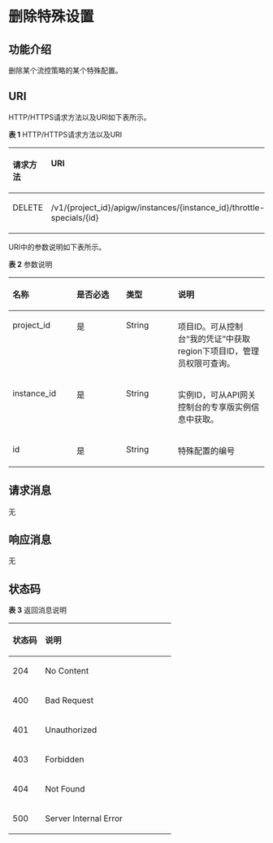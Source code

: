 # 删除特殊设置<a name="ZH-CN_TOPIC_0000001081837363"></a>

## 功能介绍<a name="zh-cn_topic_0225568879_section45779418"></a>

删除某个流控策略的某个特殊配置。

## URI<a name="zh-cn_topic_0225568879_section9361583"></a>

HTTP/HTTPS请求方法以及URI如下表所示。

**表 1**  HTTP/HTTPS请求方法以及URI

<a name="zh-cn_topic_0225568879_table33128920"></a>
<table><thead align="left"><tr id="zh-cn_topic_0225568879_row56178382"><th class="cellrowborder" valign="top" width="20%" id="mcps1.2.3.1.1"><p id="zh-cn_topic_0225568879_p54155073"><a name="zh-cn_topic_0225568879_p54155073"></a><a name="zh-cn_topic_0225568879_p54155073"></a>请求方法</p>
</th>
<th class="cellrowborder" valign="top" width="80%" id="mcps1.2.3.1.2"><p id="zh-cn_topic_0225568879_p24484764"><a name="zh-cn_topic_0225568879_p24484764"></a><a name="zh-cn_topic_0225568879_p24484764"></a>URI</p>
</th>
</tr>
</thead>
<tbody><tr id="zh-cn_topic_0225568879_row37108872"><td class="cellrowborder" valign="top" width="20%" headers="mcps1.2.3.1.1 "><p id="zh-cn_topic_0225568879_p53028652"><a name="zh-cn_topic_0225568879_p53028652"></a><a name="zh-cn_topic_0225568879_p53028652"></a>DELETE</p>
</td>
<td class="cellrowborder" valign="top" width="80%" headers="mcps1.2.3.1.2 "><p id="zh-cn_topic_0225568879_p353585"><a name="zh-cn_topic_0225568879_p353585"></a><a name="zh-cn_topic_0225568879_p353585"></a>/v1/{project_id}/apigw/instances/{instance_id}/throttle-specials/{id}</p>
</td>
</tr>
</tbody>
</table>

URI中的参数说明如下表所示。

**表 2**  参数说明

<a name="zh-cn_topic_0225568879_table28640447"></a>
<table><thead align="left"><tr id="zh-cn_topic_0225568879_row64277225"><th class="cellrowborder" valign="top" width="25%" id="mcps1.2.5.1.1"><p id="zh-cn_topic_0225568879_p39072761"><a name="zh-cn_topic_0225568879_p39072761"></a><a name="zh-cn_topic_0225568879_p39072761"></a>名称</p>
</th>
<th class="cellrowborder" valign="top" width="19.33%" id="mcps1.2.5.1.2"><p id="zh-cn_topic_0225568879_p10777090"><a name="zh-cn_topic_0225568879_p10777090"></a><a name="zh-cn_topic_0225568879_p10777090"></a>是否必选</p>
</th>
<th class="cellrowborder" valign="top" width="20.27%" id="mcps1.2.5.1.3"><p id="zh-cn_topic_0225568879_p529067"><a name="zh-cn_topic_0225568879_p529067"></a><a name="zh-cn_topic_0225568879_p529067"></a>类型</p>
</th>
<th class="cellrowborder" valign="top" width="35.4%" id="mcps1.2.5.1.4"><p id="zh-cn_topic_0225568879_p42854428"><a name="zh-cn_topic_0225568879_p42854428"></a><a name="zh-cn_topic_0225568879_p42854428"></a>说明</p>
</th>
</tr>
</thead>
<tbody><tr id="zh-cn_topic_0225568879_row071316329174"><td class="cellrowborder" valign="top" width="25%" headers="mcps1.2.5.1.1 "><p id="zh-cn_topic_0225568879_p55878963"><a name="zh-cn_topic_0225568879_p55878963"></a><a name="zh-cn_topic_0225568879_p55878963"></a>project_id</p>
</td>
<td class="cellrowborder" valign="top" width="19.33%" headers="mcps1.2.5.1.2 "><p id="zh-cn_topic_0225568879_p29902160"><a name="zh-cn_topic_0225568879_p29902160"></a><a name="zh-cn_topic_0225568879_p29902160"></a>是</p>
</td>
<td class="cellrowborder" valign="top" width="20.27%" headers="mcps1.2.5.1.3 "><p id="zh-cn_topic_0225568879_p6155914"><a name="zh-cn_topic_0225568879_p6155914"></a><a name="zh-cn_topic_0225568879_p6155914"></a>String</p>
</td>
<td class="cellrowborder" valign="top" width="35.4%" headers="mcps1.2.5.1.4 "><p id="zh-cn_topic_0225568879_p28867016"><a name="zh-cn_topic_0225568879_p28867016"></a><a name="zh-cn_topic_0225568879_p28867016"></a>项目ID。可从控制台“我的凭证”中获取region下项目ID，管理员权限可查询。</p>
</td>
</tr>
<tr id="zh-cn_topic_0225568879_row949714325177"><td class="cellrowborder" valign="top" width="25%" headers="mcps1.2.5.1.1 "><p id="zh-cn_topic_0225568879_p1780913159538"><a name="zh-cn_topic_0225568879_p1780913159538"></a><a name="zh-cn_topic_0225568879_p1780913159538"></a>instance_id</p>
</td>
<td class="cellrowborder" valign="top" width="19.33%" headers="mcps1.2.5.1.2 "><p id="zh-cn_topic_0225568879_p9809215115310"><a name="zh-cn_topic_0225568879_p9809215115310"></a><a name="zh-cn_topic_0225568879_p9809215115310"></a>是</p>
</td>
<td class="cellrowborder" valign="top" width="20.27%" headers="mcps1.2.5.1.3 "><p id="zh-cn_topic_0225568879_p1280914152538"><a name="zh-cn_topic_0225568879_p1280914152538"></a><a name="zh-cn_topic_0225568879_p1280914152538"></a>String</p>
</td>
<td class="cellrowborder" valign="top" width="35.4%" headers="mcps1.2.5.1.4 "><p id="zh-cn_topic_0225568879_p1880914157537"><a name="zh-cn_topic_0225568879_p1880914157537"></a><a name="zh-cn_topic_0225568879_p1880914157537"></a>实例ID，可从API网关控制台的专享版实例信息中获取。</p>
</td>
</tr>
<tr id="zh-cn_topic_0225568879_row48656638"><td class="cellrowborder" valign="top" width="25%" headers="mcps1.2.5.1.1 "><p id="zh-cn_topic_0225568879_p48873592"><a name="zh-cn_topic_0225568879_p48873592"></a><a name="zh-cn_topic_0225568879_p48873592"></a>id</p>
</td>
<td class="cellrowborder" valign="top" width="19.33%" headers="mcps1.2.5.1.2 "><p id="zh-cn_topic_0225568879_p66446899"><a name="zh-cn_topic_0225568879_p66446899"></a><a name="zh-cn_topic_0225568879_p66446899"></a>是</p>
</td>
<td class="cellrowborder" valign="top" width="20.27%" headers="mcps1.2.5.1.3 "><p id="zh-cn_topic_0225568879_p13489751"><a name="zh-cn_topic_0225568879_p13489751"></a><a name="zh-cn_topic_0225568879_p13489751"></a>String</p>
</td>
<td class="cellrowborder" valign="top" width="35.4%" headers="mcps1.2.5.1.4 "><p id="zh-cn_topic_0225568879_p18928010"><a name="zh-cn_topic_0225568879_p18928010"></a><a name="zh-cn_topic_0225568879_p18928010"></a>特殊配置的编号</p>
</td>
</tr>
</tbody>
</table>

## 请求消息<a name="zh-cn_topic_0225568879_section17145384"></a>

无

## 响应消息<a name="zh-cn_topic_0225568879_section46598903"></a>

无

## 状态码<a name="zh-cn_topic_0225568879_section20090736"></a>

**表 3**  返回消息说明

<a name="zh-cn_topic_0225568879_table35281476"></a>
<table><thead align="left"><tr id="zh-cn_topic_0225568879_row8318108"><th class="cellrowborder" valign="top" width="20%" id="mcps1.2.3.1.1"><p id="zh-cn_topic_0225568879_p2678125"><a name="zh-cn_topic_0225568879_p2678125"></a><a name="zh-cn_topic_0225568879_p2678125"></a>状态码</p>
</th>
<th class="cellrowborder" valign="top" width="80%" id="mcps1.2.3.1.2"><p id="zh-cn_topic_0225568879_p15601604"><a name="zh-cn_topic_0225568879_p15601604"></a><a name="zh-cn_topic_0225568879_p15601604"></a>说明</p>
</th>
</tr>
</thead>
<tbody><tr id="zh-cn_topic_0225568879_row55770374"><td class="cellrowborder" valign="top" width="20%" headers="mcps1.2.3.1.1 "><p id="zh-cn_topic_0225568879_p21106461"><a name="zh-cn_topic_0225568879_p21106461"></a><a name="zh-cn_topic_0225568879_p21106461"></a>204</p>
</td>
<td class="cellrowborder" valign="top" width="80%" headers="mcps1.2.3.1.2 "><p id="zh-cn_topic_0225568879_p31901809"><a name="zh-cn_topic_0225568879_p31901809"></a><a name="zh-cn_topic_0225568879_p31901809"></a>No Content</p>
</td>
</tr>
<tr id="zh-cn_topic_0225568879_row18680829"><td class="cellrowborder" valign="top" width="20%" headers="mcps1.2.3.1.1 "><p id="zh-cn_topic_0225568879_p36752182"><a name="zh-cn_topic_0225568879_p36752182"></a><a name="zh-cn_topic_0225568879_p36752182"></a>400</p>
</td>
<td class="cellrowborder" valign="top" width="80%" headers="mcps1.2.3.1.2 "><p id="zh-cn_topic_0225568879_p439515463618"><a name="zh-cn_topic_0225568879_p439515463618"></a><a name="zh-cn_topic_0225568879_p439515463618"></a>Bad Request</p>
</td>
</tr>
<tr id="zh-cn_topic_0225568879_row15904615"><td class="cellrowborder" valign="top" width="20%" headers="mcps1.2.3.1.1 "><p id="zh-cn_topic_0225568879_p13205437"><a name="zh-cn_topic_0225568879_p13205437"></a><a name="zh-cn_topic_0225568879_p13205437"></a>401</p>
</td>
<td class="cellrowborder" valign="top" width="80%" headers="mcps1.2.3.1.2 "><p id="zh-cn_topic_0225568879_p63007447"><a name="zh-cn_topic_0225568879_p63007447"></a><a name="zh-cn_topic_0225568879_p63007447"></a>Unauthorized</p>
</td>
</tr>
<tr id="zh-cn_topic_0225568879_row30196113"><td class="cellrowborder" valign="top" width="20%" headers="mcps1.2.3.1.1 "><p id="zh-cn_topic_0225568879_p29966093"><a name="zh-cn_topic_0225568879_p29966093"></a><a name="zh-cn_topic_0225568879_p29966093"></a>403</p>
</td>
<td class="cellrowborder" valign="top" width="80%" headers="mcps1.2.3.1.2 "><p id="zh-cn_topic_0225568879_p11334465"><a name="zh-cn_topic_0225568879_p11334465"></a><a name="zh-cn_topic_0225568879_p11334465"></a>Forbidden</p>
</td>
</tr>
<tr id="zh-cn_topic_0225568879_row34901328"><td class="cellrowborder" valign="top" width="20%" headers="mcps1.2.3.1.1 "><p id="zh-cn_topic_0225568879_p8435340"><a name="zh-cn_topic_0225568879_p8435340"></a><a name="zh-cn_topic_0225568879_p8435340"></a>404</p>
</td>
<td class="cellrowborder" valign="top" width="80%" headers="mcps1.2.3.1.2 "><p id="zh-cn_topic_0225568879_p17426130177"><a name="zh-cn_topic_0225568879_p17426130177"></a><a name="zh-cn_topic_0225568879_p17426130177"></a>Not Found</p>
</td>
</tr>
<tr id="zh-cn_topic_0225568879_row42456898"><td class="cellrowborder" valign="top" width="20%" headers="mcps1.2.3.1.1 "><p id="zh-cn_topic_0225568879_p16456680"><a name="zh-cn_topic_0225568879_p16456680"></a><a name="zh-cn_topic_0225568879_p16456680"></a>500</p>
</td>
<td class="cellrowborder" valign="top" width="80%" headers="mcps1.2.3.1.2 "><p id="zh-cn_topic_0225568879_p6744143"><a name="zh-cn_topic_0225568879_p6744143"></a><a name="zh-cn_topic_0225568879_p6744143"></a>Server Internal Error</p>
</td>
</tr>
</tbody>
</table>

